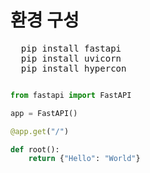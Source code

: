 # 환경 구성
<pre>
  pip install fastapi
  pip install uvicorn
  pip install hypercon
</pre>

```python

from fastapi import FastAPI

app = FastAPI()

@app.get("/")

def root():
	return {"Hello": "World"}
 ```
